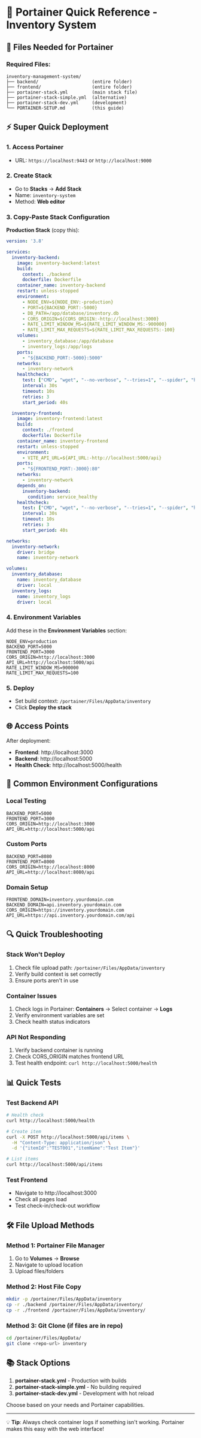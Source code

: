 # 🚀 Portainer Quick Reference - Inventory System

## 📁 Files Needed for Portainer

### Required Files:
```
inventory-management-system/
├── backend/                    (entire folder)
├── frontend/                   (entire folder)
├── portainer-stack.yml         (main stack file)
├── portainer-stack-simple.yml  (alternative)
├── portainer-stack-dev.yml     (development)
└── PORTAINER-SETUP.md          (this guide)
```

## ⚡ Super Quick Deployment

### 1. Access Portainer
- URL: `https://localhost:9443` or `http://localhost:9000`

### 2. Create Stack
- Go to **Stacks** → **Add Stack**
- Name: `inventory-system`
- Method: **Web editor**

### 3. Copy-Paste Stack Configuration

**Production Stack** (copy this):
```yaml
version: '3.8'

services:
  inventory-backend:
    image: inventory-backend:latest
    build:
      context: ./backend
      dockerfile: Dockerfile
    container_name: inventory-backend
    restart: unless-stopped
    environment:
      - NODE_ENV=${NODE_ENV:-production}
      - PORT=${BACKEND_PORT:-5000}
      - DB_PATH=/app/database/inventory.db
      - CORS_ORIGIN=${CORS_ORIGIN:-http://localhost:3000}
      - RATE_LIMIT_WINDOW_MS=${RATE_LIMIT_WINDOW_MS:-900000}
      - RATE_LIMIT_MAX_REQUESTS=${RATE_LIMIT_MAX_REQUESTS:-100}
    volumes:
      - inventory_database:/app/database
      - inventory_logs:/app/logs
    ports:
      - "${BACKEND_PORT:-5000}:5000"
    networks:
      - inventory-network
    healthcheck:
      test: ["CMD", "wget", "--no-verbose", "--tries=1", "--spider", "http://localhost:5000/health"]
      interval: 30s
      timeout: 10s
      retries: 3
      start_period: 40s

  inventory-frontend:
    image: inventory-frontend:latest
    build:
      context: ./frontend
      dockerfile: Dockerfile
    container_name: inventory-frontend
    restart: unless-stopped
    environment:
      - VITE_API_URL=${API_URL:-http://localhost:5000/api}
    ports:
      - "${FRONTEND_PORT:-3000}:80"
    networks:
      - inventory-network
    depends_on:
      inventory-backend:
        condition: service_healthy
    healthcheck:
      test: ["CMD", "wget", "--no-verbose", "--tries=1", "--spider", "http://localhost/"]
      interval: 30s
      timeout: 10s
      retries: 3
      start_period: 40s

networks:
  inventory-network:
    driver: bridge
    name: inventory-network

volumes:
  inventory_database:
    name: inventory_database
    driver: local
  inventory_logs:
    name: inventory_logs
    driver: local
```

### 4. Environment Variables
Add these in the **Environment Variables** section:
```
NODE_ENV=production
BACKEND_PORT=5000
FRONTEND_PORT=3000
CORS_ORIGIN=http://localhost:3000
API_URL=http://localhost:5000/api
RATE_LIMIT_WINDOW_MS=900000
RATE_LIMIT_MAX_REQUESTS=100
```

### 5. Deploy
- Set build context: `/portainer/Files/AppData/inventory`
- Click **Deploy the stack**

## 🌐 Access Points

After deployment:
- **Frontend**: http://localhost:3000
- **Backend**: http://localhost:5000
- **Health Check**: http://localhost:5000/health

## 🔧 Common Environment Configurations

### Local Testing
```
BACKEND_PORT=5000
FRONTEND_PORT=3000
CORS_ORIGIN=http://localhost:3000
API_URL=http://localhost:5000/api
```

### Custom Ports
```
BACKEND_PORT=8080
FRONTEND_PORT=8000
CORS_ORIGIN=http://localhost:8000
API_URL=http://localhost:8080/api
```

### Domain Setup
```
FRONTEND_DOMAIN=inventory.yourdomain.com
BACKEND_DOMAIN=api.inventory.yourdomain.com
CORS_ORIGIN=https://inventory.yourdomain.com
API_URL=https://api.inventory.yourdomain.com/api
```

## 🔍 Quick Troubleshooting

### Stack Won't Deploy
1. Check file upload path: `/portainer/Files/AppData/inventory`
2. Verify build context is set correctly
3. Ensure ports aren't in use

### Container Issues
1. Check logs in Portainer: **Containers** → Select container → **Logs**
2. Verify environment variables are set
3. Check health status indicators

### API Not Responding
1. Verify backend container is running
2. Check CORS_ORIGIN matches frontend URL
3. Test health endpoint: `curl http://localhost:5000/health`

## 📊 Quick Tests

### Test Backend API
```bash
# Health check
curl http://localhost:5000/health

# Create item
curl -X POST http://localhost:5000/api/items \
  -H "Content-Type: application/json" \
  -d '{"itemId":"TEST001","itemName":"Test Item"}'

# List items
curl http://localhost:5000/api/items
```

### Test Frontend
- Navigate to http://localhost:3000
- Check all pages load
- Test check-in/check-out workflow

## 🛠️ File Upload Methods

### Method 1: Portainer File Manager
1. Go to **Volumes** → **Browse**
2. Navigate to upload location
3. Upload files/folders

### Method 2: Host File Copy
```bash
mkdir -p /portainer/Files/AppData/inventory
cp -r ./backend /portainer/Files/AppData/inventory/
cp -r ./frontend /portainer/Files/AppData/inventory/
```

### Method 3: Git Clone (if files are in repo)
```bash
cd /portainer/Files/AppData/
git clone <repo-url> inventory
```

## 📚 Stack Options

1. **portainer-stack.yml** - Production with builds
2. **portainer-stack-simple.yml** - No building required
3. **portainer-stack-dev.yml** - Development with hot reload

Choose based on your needs and Portainer capabilities.

---

💡 **Tip**: Always check container logs if something isn't working. Portainer makes this easy with the web interface! 